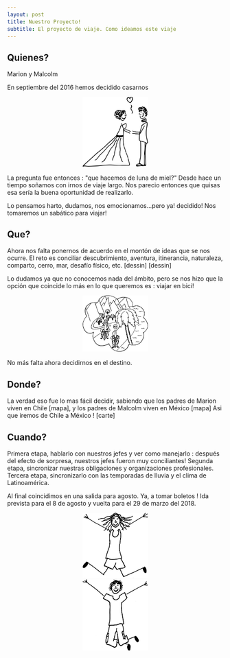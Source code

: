 ```yaml
---
layout: post
title: Nuestro Proyecto!
subtitle: El proyecto de viaje. Como ideamos este viaje
---
```


## Quienes?

Marion y Malcolm

En septiembre del 2016 hemos decidido casarnos

<p style="
    /* align-content: center; */
    margin: auto;
    width: 30%;
    /* border: 3px solid #73AD21; */
    /* padding: 10px; */">
	<img id="project-novios" src="/img/designs/project/novios.svg" alt="Drawing" style="/* width: 25%; */padding: 0;">
	</p>

La pregunta fue entonces : "que hacemos de luna de miel?"
Desde hace un tiempo soñamos con irnos de viaje largo. Nos parecio entonces que quisas esa sería la buena oportunidad de realizarlo.

Lo pensamos harto, dudamos, nos emocionamos...pero ya! decidido! Nos tomaremos un sabático para viajar!


## Que?

Ahora nos falta ponernos de acuerdo en el montón de ideas que se nos ocurre.
El reto es conciliar descubrimiento, aventura, itinerancia, naturaleza, comparto, cerro, mar, desafío físico, etc.
[dessin] [dessin]

Lo dudamos ya que no conocemos nada del ámbito, pero se nos hizo que la opción que coincide lo más en lo que queremos es : viajar en bici!

<p style="
    /* align-content: center; */
    margin: auto;
    width: 30%;
    /* border: 3px solid #73AD21; */
    /* padding: 10px; */">
	<img src="/img/designs/project/nubeviaje.svg" alt="Drawing"/>
</p>


No más falta ahora decidirnos en el destino.

## Donde?

La verdad eso fue lo mas fácil decidir, sabiendo que los padres de Marion viven en Chile [mapa], y los padres de Malcolm viven en México [mapa]
Asi que iremos de Chile a México !
[carte]

## Cuando?

Primera etapa, hablarlo con nuestros jefes y ver como manejarlo : después del efecto de sorpresa, nuestros jefes fueron muy conciliantes!
Segunda etapa, sincronizar nuestras obligaciones y organizaciones profesionales.
Tercera etapa, sincronizarlo con las temporadas de lluvia y el clima de Latinoamérica.

Al final coincidimos en una salida para agosto. Ya, a tomar boletos !
Ida prevista para el 8 de agosto y vuelta para el 29 de marzo del 2018.

<p style="
    /* align-content: center; */
    margin: auto;
    width: 30%;
    /* border: 3px solid #73AD21; */
    /* padding: 10px; */">
	<img src="/img/designs/project/marion.svg" alt="Drawing" />
	<img src="/img/designs/project/malcolm.svg" alt="Drawing"/>
</p>


